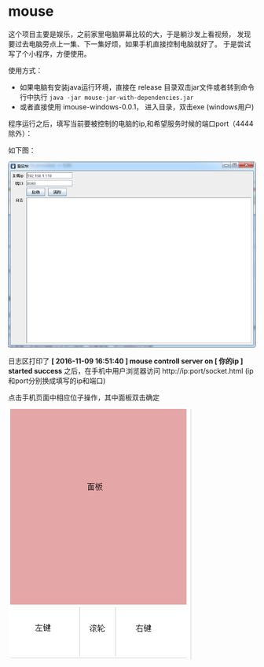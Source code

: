 # mouse

这个项目主要是娱乐，之前家里电脑屏幕比较的大，于是躺沙发上看视频，
发现要过去电脑旁点上一集、下一集好烦，如果手机直接控制电脑就好了。
于是尝试写了个小程序，方便使用。

使用方式：

- 如果电脑有安装java运行环境，直接在 release 目录双击jar文件或者转到命令行中执行 `java -jar mouse-jar-with-dependencies.jar`
- 或者直接使用 imouse-windows-0.0.1， 进入目录，双击exe (windows用户)

程序运行之后，填写当前要被控制的电脑的ip,和希望服务时候的端口port（4444除外）：

如下图：

![运行效果](./mouse-home.png)

日志区打印了
**[ 2016-11-09 16:51:40 ]	mouse controll server on [ 你的ip ] started success**
之后，在手机中用户浏览器访问
http://ip:port/socket.html (ip和port分别换成填写的ip和端口)

点击手机页面中相应位子操作，其中面板双击确定

![鼠标](./mouse-func.png)


